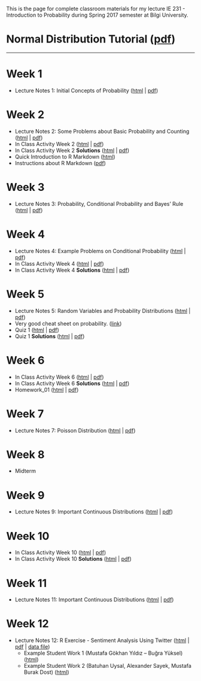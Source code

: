 This is the page for complete classroom materials for my lecture IE 231 - Introduction to Probability during Spring 2017 semester at Bilgi University.

# Normal Distribution Tutorial ([pdf](files/normal_distribution_tutorial.pdf))

-----

# Week 1

+ Lecture Notes 1: Initial Concepts of Probability ([html](files/Lecture_01.html) \| [pdf](files/Lecture_01.pdf))

# Week 2

+ Lecture Notes 2: Some Problems about Basic Probability and Counting ([html](files/Lecture_02.html) \| [pdf](files/Lecture_02.pdf))
+ In Class Activity Week 2 ([html](files/In_Class_Activity_w2.html) \| [pdf](files/In_Class_Activity_w2.pdf))
+ In Class Activity Week 2 **Solutions** ([html](files/In_Class_Activity_w2_sol.html) \| [pdf](files/In_Class_Activity_w2_sol.pdf))
+ Quick Introduction to R Markdown ([html](files/QuickIntroRMarkdown.html))
+ Instructions about R Markdown ([pdf](files/rmarkdown_instructions.pdf))

# Week 3

+ Lecture Notes 3: Probability, Conditional Probability and Bayes’ Rule ([html](files/Lecture_03.html) \| [pdf](files/Lecture_03.pdf))

# Week 4

+ Lecture Notes 4: Example Problems on Conditional Probability ([html](files/Lecture_04.html) \| [pdf](files/Lecture_04.pdf))
+ In Class Activity Week 4 ([html](files/In_Class_Activity_w4.pdf) \| [pdf](files/In_Class_Activity_w4.pdf))
+ In Class Activity Week 4 **Solutions** ([html](files/In_Class_Activity_w4_sol.html) \| [pdf](files/In_Class_Activity_w4_sol.pdf))

# Week 5

+ Lecture Notes 5: Random Variables and Probability Distributions ([html](files/Lecture_05.html) \| [pdf](files/Lecture_05.pdf))
+ Very good cheat sheet on probability. ([link](https://datastories.quora.com/The-Only-Probability-Cheatsheet-Youll-Ever-Need))
+ Quiz 1 ([html](files/Quiz_01.pdf) \| [pdf](files/Quiz_01.pdf))
+ Quiz 1 **Solutions** ([html](files/Quiz_01_sol.html) \| [pdf](files/Quiz_01_sol.pdf))

# Week 6

+ In Class Activity Week 6 ([html](files/In_Class_Activity_w6.pdf) \| [pdf](files/In_Class_Activity_w6.pdf))
+ In Class Activity Week 6 **Solutions** ([html](files/In_Class_Activity_w6_sol.html) \| [pdf](files/In_Class_Activity_w6_sol.pdf))
+ Homework_01 ([html](files/Homework_01.pdf) \| [pdf](files/Homework_01.pdf))

# Week 7

+ Lecture Notes 7: Poisson Distribution ([html](files/Lecture_07.html) \| [pdf](files/Lecture_07.pdf))

# Week 8

+ Midterm

# Week 9

+ Lecture Notes 9: Important Continuous Distributions ([html](files/Lecture_09.html) \| [pdf](files/Lecture_09.pdf))

# Week 10

+ In Class Activity Week 10 ([html](files/In_Class_Activity_w10.pdf) \| [pdf](files/In_Class_Activity_w10.pdf))
+ In Class Activity Week 10 **Solutions** ([html](files/In_Class_Activity_w10_sol.html) \| [pdf](files/In_Class_Activity_w10_sol.pdf))

# Week 11

+ Lecture Notes 11: Important Continuous Distributions ([html](files/Lecture_11.html) \| [pdf](files/Lecture_11.pdf))

# Week 12

+ Lecture Notes 12: R Exercise - Sentiment Analysis Using Twitter ([html](files/Lecture_12.html) \| [pdf](files/Lecture_12.pdf) \| [data file](files/ethereum_tweets.RData))
    + Example Student Work 1 (Mustafa Gökhan Yıldız – Buğra Yüksel) ([html](files/example_1.html))
    + Example Student Work 2 (Batuhan Uysal, Alexander Sayek, Mustafa Burak Dost) ([html](files/example_2.html))
